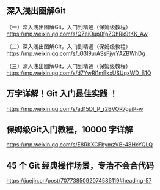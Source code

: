 ## 深入浅出图解Git
（一）深入浅出图解Git，入门到精通（保姆级教程）
https://mp.weixin.qq.com/s/QZeiOup0fpZQhRk9tKK_Aw

（二）深入浅出图解Git，入门到精通（保姆级教程）
https://mp.weixin.qq.com/s/_G3l9urASsFjyrYAZBWhDg

（三）深入浅出图解Git，入门到精通（保姆级教程）
https://mp.weixin.qq.com/s/d7YwRi1mEkxUSUqxWD_B1Q

## 万字详解！Git 入门最佳实践 ！
https://mp.weixin.qq.com/s/ad15DI_P_r2BVOR7gaiP-w

## 保姆级Git入门教程，10000 字详解
https://mp.weixin.qq.com/s/E8RKXCFbymzVB-48HcYQLQ

## 45 个 Git 经典操作场景，专治不会合代码
https://juejin.cn/post/7077385092074586119#heading-57